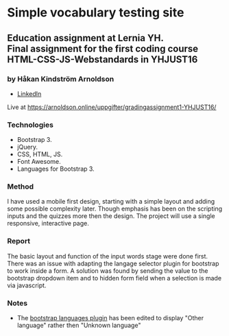 # Simple vocabulary testing site

## Education assignment at Lernia YH.<br>Final assignment for the first coding course<br>HTML-CSS-JS-Webstandards in YHJUST16

### by Håkan Kindström Arnoldson
  * [LinkedIn](https://www.linkedin.com/in/arnoldson)

Live at <https://arnoldson.online/uppgifter/gradingassignment1-YHJUST16/>

### Technologies
  * Bootstrap 3.
  * jQuery.
  * CSS, HTML, JS.
  * Font Awesome.
  * Languages for Bootstrap 3.


### Method
I have used a mobile first design, starting with a simple layout and adding some possible complexity later. Though emphasis has been on the scripting inputs and the quizzes more then the design. The project will use a single responsive, interactive page.

### Report

The basic layout and function of the input words stage were done first. There was an issue with adapting the langage selector plugin for bootstrap to work inside a form. A solution was found by sending the value to the bootstrap dropdown item and to hidden form field when a selection is made via javascript.


### Notes
  * The [bootstrap languages plugin](https://github.com/usrz/bootstrap-languages) has been edited to display "Other language" rather then "Unknown language"